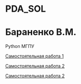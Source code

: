 # PDA_SOL
# Бараненко В.М.
Python МГПУ

[Самостоятельная работа 1](https://github.com/VadimBaranenko/PDA_SOL/blob/main/Самостоятельная_работа_1.ipynb)

[Самостоятельная работа 2](https://github.com/VadimBaranenko/PDA_SOL/blob/main/Самостоятельная_работа_2.ipynb)

[Самостоятельная работа 2](https://github.com/VadimBaranenko/PDA_SOL/blob/main/Самостоятельная_работа_3.ipynb)
